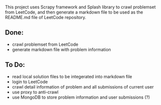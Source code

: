 This project uses Scrapy framework and Splash library to crawl problemset from LeetCode, and then generate a markdown file to be used as the README.md file of LeetCode repository.

## Done:
- crawl problemset from LeetCode
- generate markdown file with problem information

## To Do:
- read local solution files to be integerated into markdown file
- login to LeetCode
- crawl detail information of problem and all submissions of current user
- use proxy to anti-crawl
- use MongoDB to store problem information and user submissions (?)